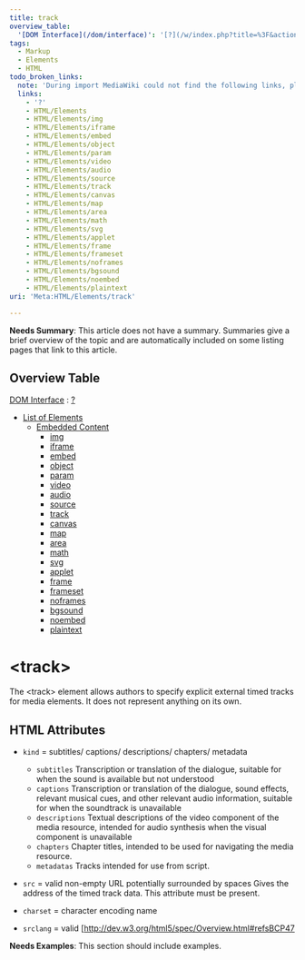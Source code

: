 ```yaml
---
title: track
overview_table:
  '[DOM Interface](/dom/interface)': '[?](/w/index.php?title=%3F&action=edit&redlink=1)'
tags:
  - Markup
  - Elements
  - HTML
todo_broken_links:
  note: 'During import MediaWiki could not find the following links, please fix and adjust this list.'
  links:
    - '?'
    - HTML/Elements
    - HTML/Elements/img
    - HTML/Elements/iframe
    - HTML/Elements/embed
    - HTML/Elements/object
    - HTML/Elements/param
    - HTML/Elements/video
    - HTML/Elements/audio
    - HTML/Elements/source
    - HTML/Elements/track
    - HTML/Elements/canvas
    - HTML/Elements/map
    - HTML/Elements/area
    - HTML/Elements/math
    - HTML/Elements/svg
    - HTML/Elements/applet
    - HTML/Elements/frame
    - HTML/Elements/frameset
    - HTML/Elements/noframes
    - HTML/Elements/bgsound
    - HTML/Elements/noembed
    - HTML/Elements/plaintext
uri: 'Meta:HTML/Elements/track'

---
```

**Needs Summary**: This article does not have a summary. Summaries give a brief overview of the topic and are automatically included on some listing pages that link to this article.

## Overview Table

[DOM Interface](/dom/interface)
:   [?](/w/index.php?title=%3F&action=edit&redlink=1)

-   [List of Elements](/w/index.php?title=HTML/Elements&action=edit&redlink=1)
    -   [Embedded Content](/w/index.php?title=HTML/Elements&action=edit&redlink=1)
        -   [img](/w/index.php?title=HTML/Elements/img&action=edit&redlink=1)
        -   [iframe](/w/index.php?title=HTML/Elements/iframe&action=edit&redlink=1)
        -   [embed](/w/index.php?title=HTML/Elements/embed&action=edit&redlink=1)
        -   [object](/w/index.php?title=HTML/Elements/object&action=edit&redlink=1)
        -   [param](/w/index.php?title=HTML/Elements/param&action=edit&redlink=1)
        -   [video](/w/index.php?title=HTML/Elements/video&action=edit&redlink=1)
        -   [audio](/w/index.php?title=HTML/Elements/audio&action=edit&redlink=1)
        -   [source](/w/index.php?title=HTML/Elements/source&action=edit&redlink=1)
        -   [track](/w/index.php?title=HTML/Elements/track&action=edit&redlink=1)
        -   [canvas](/w/index.php?title=HTML/Elements/canvas&action=edit&redlink=1)
        -   [map](/w/index.php?title=HTML/Elements/map&action=edit&redlink=1)
        -   [area](/w/index.php?title=HTML/Elements/area&action=edit&redlink=1)
        -   [math](/w/index.php?title=HTML/Elements/math&action=edit&redlink=1)
        -   [svg](/w/index.php?title=HTML/Elements/svg&action=edit&redlink=1)
        -   [applet](/w/index.php?title=HTML/Elements/applet&action=edit&redlink=1)
        -   [frame](/w/index.php?title=HTML/Elements/frame&action=edit&redlink=1)
        -   [frameset](/w/index.php?title=HTML/Elements/frameset&action=edit&redlink=1)
        -   [noframes](/w/index.php?title=HTML/Elements/noframes&action=edit&redlink=1)
        -   [bgsound](/w/index.php?title=HTML/Elements/bgsound&action=edit&redlink=1)
        -   [noembed](/w/index.php?title=HTML/Elements/noembed&action=edit&redlink=1)
        -   [plaintext](/w/index.php?title=HTML/Elements/plaintext&action=edit&redlink=1)

# \<track\>

The \<track\> element allows authors to specify explicit external timed tracks for media elements. It does not represent anything on its own.

## HTML Attributes

-   `kind` = subtitles/ captions/ descriptions/ chapters/ metadata
    -   `subtitles`
        Transcription or translation of the dialogue, suitable for when the sound is available but not understood
    -   `captions`
        Transcription or translation of the dialogue, sound effects, relevant musical cues, and other relevant audio information, suitable for when the soundtrack is unavailable
    -   `descriptions`
        Textual descriptions of the video component of the media resource, intended for audio synthesis when the visual component is unavailable
    -   `chapters`
        Chapter titles, intended to be used for navigating the media resource.
    -   `metadatas`
        Tracks intended for use from script.

-   `src` = valid non-empty URL potentially surrounded by spaces
    Gives the address of the timed track data.
    This attribute must be present.

-   `charset` = character encoding name

-   `srclang` = valid [<http://dev.w3.org/html5/spec/Overview.html#refsBCP47>

**Needs Examples**: This section should include examples.

